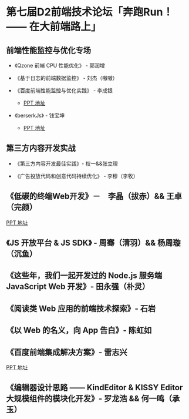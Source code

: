 # 第七届D2前端技术论坛「奔跑Run！—— 在大前端路上」

## 前端性能监控与优化专场
- 《Qzone 前端 CPU 性能优化》 - 郭润增

- 《基于日志的前端数据监控》 - 刘杰（嗷嗷）

- 《百度前端性能监控与优化实践》 - 李成银

  - [PPT 地址](https://github.com/d2forum/7th/blob/master/PPT/%E7%99%BE%E5%BA%A6%E5%89%8D%E7%AB%AF%E6%80%A7%E8%83%BD%E7%9B%91%E6%8E%A7%E4%B8%8E%E4%BC%98%E5%8C%96%E5%AE%9E%E8%B7%B5--%E6%9D%8E%E6%88%90%E9%93%B6.pdf)

- 《berserkJs》 - 钱宝坤

  - [PPT 地址](https://github.com/d2forum/7th/blob/master/PPT/berserkJS--%E9%92%B1%E5%AE%9D%E5%9D%A4.pdf)

## 第三方内容开发实战
- 《第三方内容开发最佳实践》- 权一&&张立理

-  《广告投放代码和创意代码持续优化》 - 李穆（李牧）

## 《低碳的终端Web开发》－　李晶（拔赤）&& 王卓（完颜）

[PPT 地址](https://github.com/d2forum/7th/blob/master/PPT/%E7%A7%BB%E5%8A%A8Web%E5%BC%80%E5%8F%91%E6%9C%80%E4%BD%B3%E5%AE%9E%E8%B7%B5--%E6%8B%94%E8%B5%A4%26%E5%AE%8C%E9%A2%9C.pdf)

## 《JS 开放平台 & JS SDK》 - 周骞（清羽）&& 杨周璇（沉鱼）

## 《这些年，我们一起开发过的 Node.js 服务端 JavaScript Web 开发》- 田永强（朴灵）

## 《阅读类 Web 应用的前端技术探索》- 石岩

## 《以 Web 的名义，向 App 告白》- 陈虹如

## 《百度前端集成解决方案》- 雷志兴

[PPT 地址](https://github.com/d2forum/7th/blob/master/PPT/%E7%99%BE%E5%BA%A6%E5%89%8D%E7%AB%AF%E9%9B%86%E6%88%90%E8%A7%A3%E5%86%B3%E6%96%B9%E6%A1%88-%E9%9B%B7%E5%BF%97%E5%85%B4.pdf)

## 《编辑器设计思路 —— KindEditor & KISSY Editor 大规模组件的模块化开发》- 罗龙浩 && 何一鸣（承玉）


